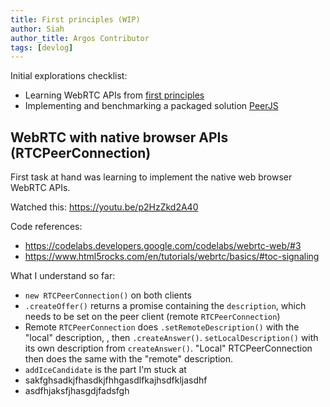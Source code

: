 ```yaml
---
title: First principles (WIP)
author: Siah
author_title: Argos Contributor
tags: [devlog]
---
```


Initial explorations checklist:

- Learning WebRTC APIs from [first principles](https://codelabs.developers.google.com/codelabs/webrtc-web/#5)
- Implementing and benchmarking a packaged solution [PeerJS](https://peerjs.com/)

## WebRTC with native browser APIs (RTCPeerConnection)

First task at hand was learning to implement the native web browser WebRTC APIs.

Watched this: https://youtu.be/p2HzZkd2A40

Code references:

- https://codelabs.developers.google.com/codelabs/webrtc-web/#3
- https://www.html5rocks.com/en/tutorials/webrtc/basics/#toc-signaling

What I understand so far:

- `new RTCPeerConnection()` on both clients
- `.createOffer()` returns a promise containing the `description`, which needs to be set on the peer client (remote `RTCPeerConnection`)
- Remote `RTCPeerConnection` does `.setRemoteDescription()` with the "local" description, , then `.createAnswer()`. `setLocalDescription()` with its own description from `createAnswer()`. "Local" RTCPeerConnection then does the same with the "remote" description.
- `addIceCandidate` is the part I'm stuck at
- sakfghsadkjfhasdkjfhhgasdlfkajhsdfkljasdhf
- asdfhjaksfjhasgdjfadsfgh
